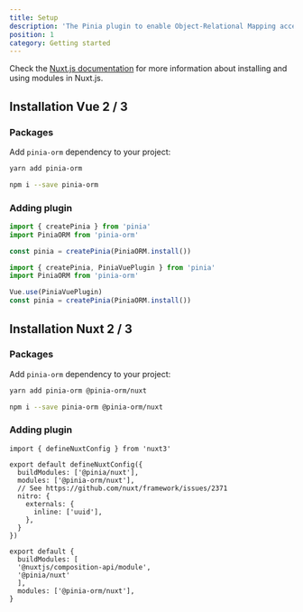 ```yaml
---
title: Setup
description: 'The Pinia plugin to enable Object-Relational Mapping access to the Pinia Store.'
position: 1
category: Getting started
---
```


Check the [Nuxt.js documentation](https://nuxtjs.org/api/configuration-modules#the-modules-property) for more information about installing and using modules in Nuxt.js.

## Installation Vue 2 / 3

### Packages

Add `pinia-orm` dependency to your project:

<code-group>
  <code-block label="Yarn" active>

  ```bash
  yarn add pinia-orm
  ```

  </code-block>
  <code-block label="NPM">

  ```bash
  npm i --save pinia-orm
  ```

  </code-block>
</code-group>

### Adding plugin

<code-group>
  <code-block label="Vue3" active>

  ```js
  import { createPinia } from 'pinia'
  import PiniaORM from 'pinia-orm'
  
  const pinia = createPinia(PiniaORM.install())
  ```

  </code-block>
  <code-block label="Vue2">

  ```js
  import { createPinia, PiniaVuePlugin } from 'pinia'
  import PiniaORM from 'pinia-orm'

  Vue.use(PiniaVuePlugin)
  const pinia = createPinia(PiniaORM.install())
  ```

  </code-block>
</code-group>

## Installation Nuxt 2 / 3

### Packages

Add `pinia-orm` dependency to your project:

<code-group>
  <code-block label="Yarn" active>

  ```bash
  yarn add pinia-orm @pinia-orm/nuxt
  ```

  </code-block>
  <code-block label="NPM">

  ```bash
  npm i --save pinia-orm @pinia-orm/nuxt
  ```

  </code-block>
</code-group>

### Adding plugin

<code-group>
  <code-block label="Nuxt3" active>

  ```ts{}[nuxt.config.ts]
  import { defineNuxtConfig } from 'nuxt3'
  
  export default defineNuxtConfig({
    buildModules: ['@pinia/nuxt'],
    modules: ['@pinia-orm/nuxt'],
    // See https://github.com/nuxt/framework/issues/2371
    nitro: {
      externals: {
        inline: ['uuid'],
      },
    }
  })
  ```

  </code-block>
  <code-block label="Nuxt2">

  ```js{}[nuxt.config.js]  
  export default {
    buildModules: [
    '@nuxtjs/composition-api/module',
    '@pinia/nuxt'
    ],
    modules: ['@pinia-orm/nuxt'],
  }
  ```

  </code-block>
</code-group>
